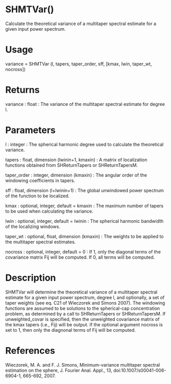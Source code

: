 # SHMTVar()

Calculate the theoretical variance of a multitaper spectral estimate for a given input power spectrum.

# Usage

variance = SHMTVar (l, tapers, taper_order, sff, [kmax, lwin, taper_wt, nocross])

# Returns

variance : float
:   The variance of the multitaper spectral estimate for degree l.

# Parameters

l : integer
:   The spherical harmonic degree used to calculate the theoretical variance.

tapers : float, dimension (lwinin+1, kmaxin)
:   A matrix of localization functions obtained from SHReturnTapers or SHReturnTapersM.

taper_order : integer, dimension (kmaxin)
:   The angular order of the windowing coefficients in tapers.

sff : float, dimension (l+lwinin+1)
:   The global unwindowed power spectrum of the function to be localized.

kmax : optional, integer, default = kmaxin
:   The maximum number of tapers to be used when calculating the variance.

lwin : optional, integer, default = lwinin
:   The spherical harmonic bandwidth of the localizing windows.

taper_wt : optional, float, dimension (kmaxin)
:   The weights to be applied to the multitaper spectral estimates.

nocross : optional, integer, default = 0
:   If 1, only the diagonal terms of the covariance matrix Fij will be computed. If 0, all terms will be computed.

# Description

SHMTVar will determine the theoretical variance of a multitaper spectral estimate for a given input power spectrum, degree l, and optionally, a set of taper weights (see eq. C21 of Wieczorek and Simons 2007). The windowing functions are assumed to be solutions to the spherical-cap concentration problem, as determined by a call to SHReturnTapers or SHReturnTapersM. If unweighted_covar is specified, then the unweighted covariance matrix of the kmax tapers (i.e., Fij) will be output. If the optional argument nocross is set to 1, then only the diagnonal terms of Fij will be computed.

# References

Wieczorek, M. A. and F. J. Simons, Minimum-variance multitaper spectral estimation on the sphere, J. Fourier Anal. Appl., 13, doi:10.1007/s00041-006-6904-1, 665-692, 2007.
